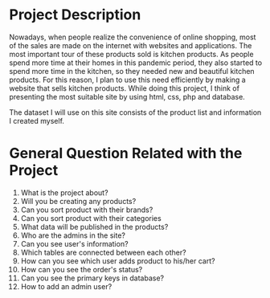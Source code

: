 # Project Description

Nowadays, when people realize the convenience of online shopping, most of the sales are made on the internet with websites and applications. The most important tour of these products sold is kitchen products. As people spend more time at their homes in this pandemic period, they also started to spend more time in the kitchen, so they needed new and beautiful kitchen products. For this reason, I plan to use this need efficiently by making a website that sells kitchen products. While doing this project, I think of presenting the most suitable site by using html, css, php and database.

The dataset I will use on this site consists of the product list and information I created myself.


# General Question Related with the Project

1) What is the project about?
2) Will you be creating any products? 
3) Can you sort product with their brands?
4) Can you sort product with their categories
5) What data will be published in the products?
6) Who are the admins in the site?
7) Can you see user's information?
8) Which tables are connected between each other?
9) How can you see which user adds product to his/her cart?
10) How can you see the order's status?
11) Can you see the primary keys in database?
12) How to add an admin user?
